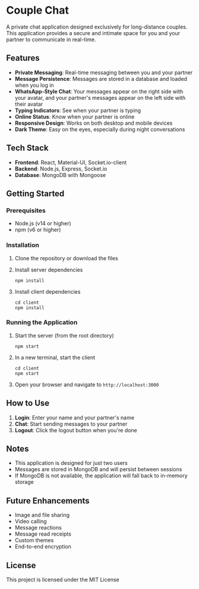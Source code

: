 # Couple Chat

A private chat application designed exclusively for long-distance couples. This application provides a secure and intimate space for you and your partner to communicate in real-time.

## Features

- **Private Messaging**: Real-time messaging between you and your partner
- **Message Persistence**: Messages are stored in a database and loaded when you log in
- **WhatsApp-Style Chat**: Your messages appear on the right side with your avatar, and your partner's messages appear on the left side with their avatar
- **Typing Indicators**: See when your partner is typing
- **Online Status**: Know when your partner is online
- **Responsive Design**: Works on both desktop and mobile devices
- **Dark Theme**: Easy on the eyes, especially during night conversations

## Tech Stack

- **Frontend**: React, Material-UI, Socket.io-client
- **Backend**: Node.js, Express, Socket.io
- **Database**: MongoDB with Mongoose

## Getting Started

### Prerequisites

- Node.js (v14 or higher)
- npm (v6 or higher)

### Installation

1. Clone the repository or download the files

2. Install server dependencies
   ```
   npm install
   ```

3. Install client dependencies
   ```
   cd client
   npm install
   ```

### Running the Application

1. Start the server (from the root directory)
   ```
   npm start
   ```

2. In a new terminal, start the client
   ```
   cd client
   npm start
   ```

3. Open your browser and navigate to `http://localhost:3000`

## How to Use

1. **Login**: Enter your name and your partner's name
2. **Chat**: Start sending messages to your partner
3. **Logout**: Click the logout button when you're done

## Notes

- This application is designed for just two users
- Messages are stored in MongoDB and will persist between sessions
- If MongoDB is not available, the application will fall back to in-memory storage

## Future Enhancements

- Image and file sharing
- Video calling
- Message reactions
- Message read receipts
- Custom themes
- End-to-end encryption

## License

This project is licensed under the MIT License
